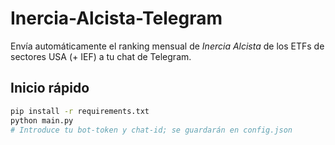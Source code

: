 # Inercia-Alcista-Telegram

Envía automáticamente el ranking mensual de *Inercia Alcista* de los ETFs de sectores USA (+ IEF) a tu chat de Telegram.

## Inicio rápido
```bash
pip install -r requirements.txt
python main.py
# Introduce tu bot-token y chat-id; se guardarán en config.json
